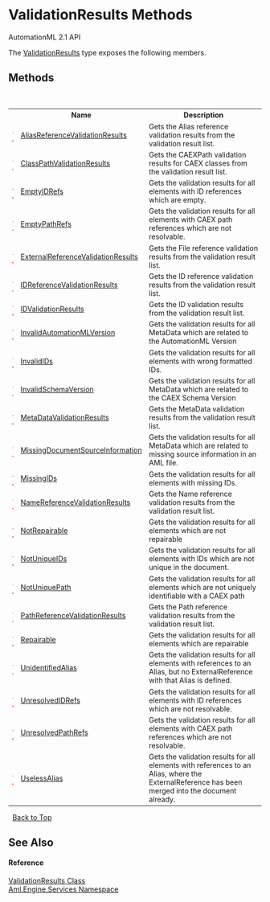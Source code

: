 # ValidationResults Methods
AutomationML 2.1 API 

The <a href="T_Aml_Engine_Services_ValidationResults">ValidationResults</a> type exposes the following members.


## Methods
&nbsp;<table><tr><th></th><th>Name</th><th>Description</th></tr><tr><td>![Public method](media/pubmethod.gif "Public method")![Static member](media/static.gif "Static member")</td><td><a href="M_Aml_Engine_Services_ValidationResults_AliasReferenceValidationResults">AliasReferenceValidationResults</a></td><td>
Gets the Alias reference validation results from the validation result list.</td></tr><tr><td>![Public method](media/pubmethod.gif "Public method")![Static member](media/static.gif "Static member")</td><td><a href="M_Aml_Engine_Services_ValidationResults_ClassPathValidationResults">ClassPathValidationResults</a></td><td>
Gets the CAEXPath validation results for CAEX classes from the validation result list.</td></tr><tr><td>![Public method](media/pubmethod.gif "Public method")![Static member](media/static.gif "Static member")</td><td><a href="M_Aml_Engine_Services_ValidationResults_EmptyIDRefs">EmptyIDRefs</a></td><td>
Gets the validation results for all elements with ID references which are empty.</td></tr><tr><td>![Public method](media/pubmethod.gif "Public method")![Static member](media/static.gif "Static member")</td><td><a href="M_Aml_Engine_Services_ValidationResults_EmptyPathRefs">EmptyPathRefs</a></td><td>
Gets the validation results for all elements with CAEX path references which are not resolvable.</td></tr><tr><td>![Public method](media/pubmethod.gif "Public method")![Static member](media/static.gif "Static member")</td><td><a href="M_Aml_Engine_Services_ValidationResults_ExternalReferenceValidationResults">ExternalReferenceValidationResults</a></td><td>
Gets the File reference validation results from the validation result list.</td></tr><tr><td>![Public method](media/pubmethod.gif "Public method")![Static member](media/static.gif "Static member")</td><td><a href="M_Aml_Engine_Services_ValidationResults_IDReferenceValidationResults">IDReferenceValidationResults</a></td><td>
Gets the ID reference validation results from the validation result list.</td></tr><tr><td>![Public method](media/pubmethod.gif "Public method")![Static member](media/static.gif "Static member")</td><td><a href="M_Aml_Engine_Services_ValidationResults_IDValidationResults">IDValidationResults</a></td><td>
Gets the ID validation results from the validation result list.</td></tr><tr><td>![Public method](media/pubmethod.gif "Public method")![Static member](media/static.gif "Static member")</td><td><a href="M_Aml_Engine_Services_ValidationResults_InvalidAutomationMLVersion">InvalidAutomationMLVersion</a></td><td>
Gets the validation results for all MetaData which are related to the AutomationML Version</td></tr><tr><td>![Public method](media/pubmethod.gif "Public method")![Static member](media/static.gif "Static member")</td><td><a href="M_Aml_Engine_Services_ValidationResults_InvalidIDs">InvalidIDs</a></td><td>
Gets the validation results for all elements with wrong formatted IDs.</td></tr><tr><td>![Public method](media/pubmethod.gif "Public method")![Static member](media/static.gif "Static member")</td><td><a href="M_Aml_Engine_Services_ValidationResults_InvalidSchemaVersion">InvalidSchemaVersion</a></td><td>
Gets the validation results for all MetaData which are related to the CAEX Schema Version</td></tr><tr><td>![Public method](media/pubmethod.gif "Public method")![Static member](media/static.gif "Static member")</td><td><a href="M_Aml_Engine_Services_ValidationResults_MetaDataValidationResults">MetaDataValidationResults</a></td><td>
Gets the MetaData validation results from the validation result list.</td></tr><tr><td>![Public method](media/pubmethod.gif "Public method")![Static member](media/static.gif "Static member")</td><td><a href="M_Aml_Engine_Services_ValidationResults_MissingDocumentSourceInformation">MissingDocumentSourceInformation</a></td><td>
Gets the validation results for all MetaData which are related to missing source information in an AML file.</td></tr><tr><td>![Public method](media/pubmethod.gif "Public method")![Static member](media/static.gif "Static member")</td><td><a href="M_Aml_Engine_Services_ValidationResults_MissingIDs">MissingIDs</a></td><td>
Gets the validation results for all elements with missing IDs.</td></tr><tr><td>![Public method](media/pubmethod.gif "Public method")![Static member](media/static.gif "Static member")</td><td><a href="M_Aml_Engine_Services_ValidationResults_NameReferenceValidationResults">NameReferenceValidationResults</a></td><td>
Gets the Name reference validation results from the validation result list.</td></tr><tr><td>![Public method](media/pubmethod.gif "Public method")![Static member](media/static.gif "Static member")</td><td><a href="M_Aml_Engine_Services_ValidationResults_NotRepairable">NotRepairable</a></td><td>
Gets the validation results for all elements which are not repairable</td></tr><tr><td>![Public method](media/pubmethod.gif "Public method")![Static member](media/static.gif "Static member")</td><td><a href="M_Aml_Engine_Services_ValidationResults_NotUniqueIDs">NotUniqueIDs</a></td><td>
Gets the validation results for all elements with IDs which are not unique in the document.</td></tr><tr><td>![Public method](media/pubmethod.gif "Public method")![Static member](media/static.gif "Static member")</td><td><a href="M_Aml_Engine_Services_ValidationResults_NotUniquePath">NotUniquePath</a></td><td>
Gets the validation results for all elements which are not uniquely identifiable with a CAEX path</td></tr><tr><td>![Public method](media/pubmethod.gif "Public method")![Static member](media/static.gif "Static member")</td><td><a href="M_Aml_Engine_Services_ValidationResults_PathReferenceValidationResults">PathReferenceValidationResults</a></td><td>
Gets the Path reference validation results from the validation result list.</td></tr><tr><td>![Public method](media/pubmethod.gif "Public method")![Static member](media/static.gif "Static member")</td><td><a href="M_Aml_Engine_Services_ValidationResults_Repairable">Repairable</a></td><td>
Gets the validation results for all elements which are repairable</td></tr><tr><td>![Public method](media/pubmethod.gif "Public method")![Static member](media/static.gif "Static member")</td><td><a href="M_Aml_Engine_Services_ValidationResults_UnidentifiedAlias">UnidentifiedAlias</a></td><td>
Gets the validation results for all elements with references to an Alias, but no ExternalReference with that Alias is defined.</td></tr><tr><td>![Public method](media/pubmethod.gif "Public method")![Static member](media/static.gif "Static member")</td><td><a href="M_Aml_Engine_Services_ValidationResults_UnresolvedIDRefs">UnresolvedIDRefs</a></td><td>
Gets the validation results for all elements with ID references which are not resolvable.</td></tr><tr><td>![Public method](media/pubmethod.gif "Public method")![Static member](media/static.gif "Static member")</td><td><a href="M_Aml_Engine_Services_ValidationResults_UnresolvedPathRefs">UnresolvedPathRefs</a></td><td>
Gets the validation results for all elements with CAEX path references which are not resolvable.</td></tr><tr><td>![Public method](media/pubmethod.gif "Public method")![Static member](media/static.gif "Static member")</td><td><a href="M_Aml_Engine_Services_ValidationResults_UselessAlias">UselessAlias</a></td><td>
Gets the validation results for all elements with references to an Alias, where the ExternalReference has been merged into the document already.</td></tr></table>&nbsp;
<a href="#validationresults-methods">Back to Top</a>

## See Also


#### Reference
<a href="T_Aml_Engine_Services_ValidationResults">ValidationResults Class</a><br /><a href="N_Aml_Engine_Services">Aml.Engine.Services Namespace</a><br />